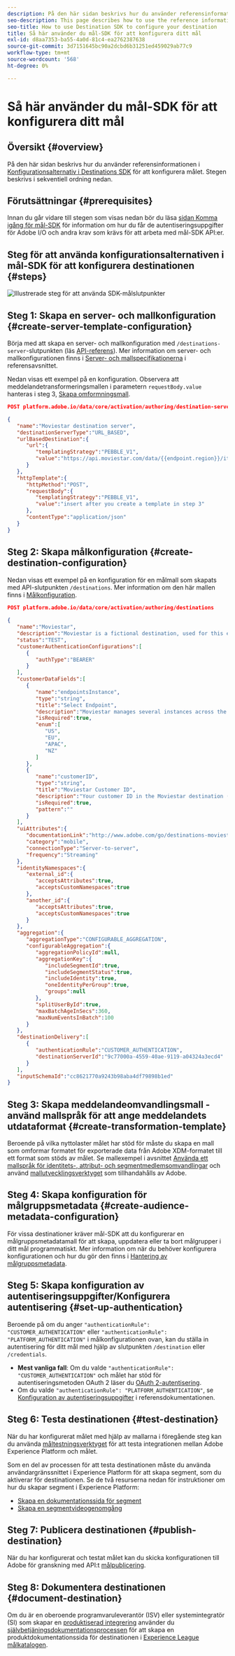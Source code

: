 ```yaml
---
description: På den här sidan beskrivs hur du använder referensinformationen i konfigurationsalternativen för SDK för destinationer för att konfigurera destinationen med SDK för destinationer.
seo-description: This page describes how to use the reference information in Configuration options for the Destinations SDK to configure your destination using Destination SDK.
seo-title: How to use Destination SDK to configure your destination
title: Så här använder du mål-SDK för att konfigurera ditt mål
exl-id: d8aa7353-ba55-4a0d-81c4-ea2762387638
source-git-commit: 3d7151645bc90a2dcbd6b31251ed459029ab77c9
workflow-type: tm+mt
source-wordcount: '568'
ht-degree: 0%

---
```


# Så här använder du mål-SDK för att konfigurera ditt mål

## Översikt {#overview}

På den här sidan beskrivs hur du använder referensinformationen i [Konfigurationsalternativ i Destinations SDK](./configuration-options.md) för att konfigurera målet. Stegen beskrivs i sekventiell ordning nedan.

## Förutsättningar {#prerequisites}

Innan du går vidare till stegen som visas nedan bör du läsa [sidan Komma igång för mål-SDK](./getting-started.md) för information om hur du får de autentiseringsuppgifter för Adobe I/O och andra krav som krävs för att arbeta med mål-SDK API:er.

## Steg för att använda konfigurationsalternativen i mål-SDK för att konfigurera destinationen {#steps}

![Illustrerade steg för att använda SDK-målslutpunkter](./assets/destination-sdk-steps.png)

## Steg 1: Skapa en server- och mallkonfiguration {#create-server-template-configuration}

Börja med att skapa en server- och mallkonfiguration med `/destinations-server`-slutpunkten (läs [API-referens](./destination-server-api.md)). Mer information om server- och mallkonfigurationen finns i [Server- och mallspecifikationerna](./configuration-options.md#server-and-template) i referensavsnittet.

Nedan visas ett exempel på en konfiguration. Observera att meddelandetransformeringsmallen i parametern `requestBody.value` hanteras i steg 3, [Skapa omformningsmall](./configure-destination-instructions.md#create-transformation-template).

```json
POST platform.adobe.io/data/core/activation/authoring/destination-servers

{
   "name":"Moviestar destination server",
   "destinationServerType":"URL_BASED",
   "urlBasedDestination":{
      "url":{
         "templatingStrategy":"PEBBLE_V1",
         "value":"https://api.moviestar.com/data/{{endpoint.region}}/items"
      }
   },
   "httpTemplate":{
      "httpMethod":"POST",
      "requestBody":{
         "templatingStrategy":"PEBBLE_V1",
         "value":"insert after you create a template in step 3"
      },
      "contentType":"application/json"
   }
}
```

## Steg 2: Skapa målkonfiguration {#create-destination-configuration}

Nedan visas ett exempel på en konfiguration för en målmall som skapats med API-slutpunkten `/destinations`. Mer information om den här mallen finns i [Målkonfiguration](./destination-configuration.md).

```json
POST platform.adobe.io/data/core/activation/authoring/destinations
 
{
   "name":"Moviestar",
   "description":"Moviestar is a fictional destination, used for this example.",
   "status":"TEST",
   "customerAuthenticationConfigurations":[
      {
         "authType":"BEARER"
      }
   ],
   "customerDataFields":[
      {
         "name":"endpointsInstance",
         "type":"string",
         "title":"Select Endpoint",
         "description":"Moviestar manages several instances across the globe for REST endpoints that our customers are provisioned for. Select your endpoint in the dropdown list.",
         "isRequired":true,
         "enum":[
            "US",
            "EU",
            "APAC",
            "NZ"
         ]
      },
      {
         "name":"customerID",
         "type":"string",
         "title":"Moviestar Customer ID",
         "description":"Your customer ID in the Moviestar destination (e.g. abcdef).",
         "isRequired":true,
         "pattern":""
      }
   ],
   "uiAttributes":{
      "documentationLink":"http://www.adobe.com/go/destinations-moviestar-en",
      "category":"mobile",
      "connectionType":"Server-to-server",
      "frequency":"Streaming"
   },
   "identityNamespaces":{
      "external_id":{
         "acceptsAttributes":true,
         "acceptsCustomNamespaces":true
      },
      "another_id":{
         "acceptsAttributes":true,
         "acceptsCustomNamespaces":true
      }
   },
   "aggregation":{
      "aggregationType":"CONFIGURABLE_AGGREGATION",
      "configurableAggregation":{
         "aggregationPolicyId":null,
         "aggregationKey":{
            "includeSegmentId":true,
            "includeSegmentStatus":true,
            "includeIdentity":true,
            "oneIdentityPerGroup":true,
            "groups":null
         },
         "splitUserById":true,
         "maxBatchAgeInSecs":360,
         "maxNumEventsInBatch":100
      }
   },
   "destinationDelivery":[
      {
         "authenticationRule":"CUSTOMER_AUTHENTICATION",
         "destinationServerId":"9c77000a-4559-40ae-9119-a04324a3ecd4"
      }
   ],
   "inputSchemaId":"cc8621770a9243b98aba4df79898b1ed"
}
```

## Steg 3: Skapa meddelandeomvandlingsmall - använd mallspråk för att ange meddelandets utdataformat {#create-transformation-template}

Beroende på vilka nyttolaster målet har stöd för måste du skapa en mall som omformar formatet för exporterade data från Adobe XDM-formatet till ett format som stöds av målet. Se mallexempel i avsnittet [Använda ett mallspråk för identitets-, attribut- och segmentmedlemsomvandlingar](./message-format.md#using-templating) och använd [mallutvecklingsverktyget](./create-template.md) som tillhandahålls av Adobe.

## Steg 4: Skapa konfiguration för målgruppsmetadata {#create-audience-metadata-configuration}

För vissa destinationer kräver mål-SDK att du konfigurerar en målgruppsmetadatamall för att skapa, uppdatera eller ta bort målgrupper i ditt mål programmatiskt. Mer information om när du behöver konfigurera konfigurationen och hur du gör den finns i [Hantering av målgruppsmetadata](./audience-metadata-management.md).

## Steg 5: Skapa konfiguration av autentiseringsuppgifter/Konfigurera autentisering {#set-up-authentication}

Beroende på om du anger `"authenticationRule": "CUSTOMER_AUTHENTICATION"` eller `"authenticationRule": "PLATFORM_AUTHENTICATION"` i målkonfigurationen ovan, kan du ställa in autentisering för ditt mål med hjälp av slutpunkten `/destination` eller `/credentials`.

* **Mest vanliga fall**: Om du valde  `"authenticationRule": "CUSTOMER_AUTHENTICATION"` och målet har stöd för autentiseringsmetoden OAuth 2 läser du  [OAuth 2-autentisering](./oauth2-authentication.md).
* Om du valde `"authenticationRule": "PLATFORM_AUTHENTICATION"`, se [Konfiguration av autentiseringsuppgifter](./credentials-configuration.md) i referensdokumentationen.

## Steg 6: Testa destinationen {#test-destination}

När du har konfigurerat målet med hjälp av mallarna i föregående steg kan du använda [måltestningsverktyget](./create-template.md) för att testa integrationen mellan Adobe Experience Platform och målet.

Som en del av processen för att testa destinationen måste du använda användargränssnittet i Experience Platform för att skapa segment, som du aktiverar för destinationen. Se de två resurserna nedan för instruktioner om hur du skapar segment i Experience Platform:

* [Skapa en dokumentationssida för segment](https://experienceleague.adobe.com/docs/experience-platform/segmentation/ui/overview.html?lang=en#create-segment)
* [Skapa en segmentvideogenomgång](https://experienceleague.adobe.com/docs/platform-learn/tutorials/segments/create-segments.html?lang=en)


## Steg 7: Publicera destinationen {#publish-destination}

När du har konfigurerat och testat målet kan du skicka konfigurationen till Adobe för granskning med API:t [målpublicering](./destination-publish-api.md).

## Steg 8: Dokumentera destinationen {#document-destination}

Om du är en oberoende programvaruleverantör (ISV) eller systemintegratör (SI) som skapar en [produktiserad integrering](./overview.md#productized-custom-integrations) använder du [självbetjäningsdokumentationsprocessen](./docs-framework/documentation-instructions.md) för att skapa en produktdokumentationssida för destinationen i [Experience League målkatalogen](/help/destinations/catalog/overview.md).
